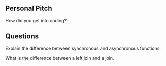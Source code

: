 ## Personal Pitch

How did you get into coding?

## Questions

Explain the difference between synchronous and asynchronous functions.

What is the difference between a left join and a join. 

